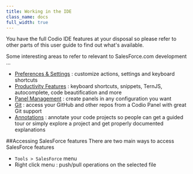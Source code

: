 ```yaml
---
title: Working in the IDE
class_name: docs
full_width: true
---
```


You have the full Codio IDE features at your disposal so please refer to other parts of this user guide to find out what's available.

Some interesting areas to refer to relevant to SalesForce.com development ...

- [Preferences & Settings](/docs/settings-prefs) : customize actions, settings and keyboard shortcuts
- [Productivity Features](/docs/emmet) : keyboard shortcuts, snippets, TernJS, autocomplete, code beautification and more
- [Panel Management](/docs/ide/panels) : create panels in any configuration you want
- [Git](/docs/git) : access your GitHub and other repos from a Codio Panel with great Git support
- [Annotations](/docs/annotations) : annotate your code projects so people can get a guided tour or simply explore a project and get properly documented explanations

##Accessing SalesForce features
There are two main ways to access SalesForce features

- `Tools > SalesForce` menu
- Right click menu : push/pull operations on the selected file
